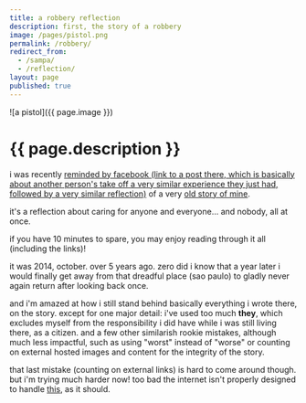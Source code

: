 ```yaml
---
title: a robbery reflection
description: first, the story of a robbery
image: /pages/pistol.png
permalink: /robbery/
redirect_from:
  - /sampa/
  - /reflection/
layout: page
published: true
---
```


![a pistol]({{ page.image }})

# {{ page.description }}

i was recently [reminded by facebook (link to a post there, which is basically about another person's take off a very similar experience they just had, followed by a very similar reflection)](https://m.facebook.com/story.php?story_fbid=10157009995805868&id=514295867) of a very [old story of mine](https://cregox.net/talk/t/let-us-all-love-sao-paulo-shall-we-a-robbery-tale-followed-by-an-inspiring-idea/67.html).

it's a reflection about caring for anyone and everyone... and nobody, all at once.

if you have 10 minutes to spare, you may enjoy reading through it all (including the links)!

it was 2014, october. over 5 years ago. zero did i know that a year later i would finally get away from that dreadful place (sao paulo) to gladly never again return after looking back once.

and i'm amazed at how i still stand behind basically everything i wrote there, on the story. except for one major detail: i've used too much **they**, which excludes myself from the responsibility i did have while i was still living there, as a citizen. and a few other similarish rookie mistakes, although much less impactful, such as using "worst" instead of "worse" or counting on external hosted images and content for the integrity of the story.

that last mistake (counting on external links) is hard to come around though. but i'm trying much harder now! too bad the internet isn't properly designed to handle [this](/backup), as it should.

